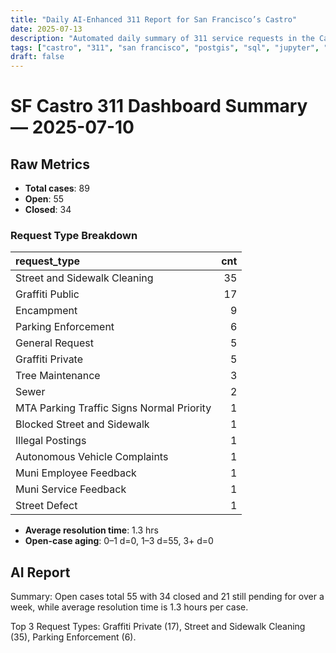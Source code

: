 ```yaml
---
title: "Daily AI-Enhanced 311 Report for San Francisco’s Castro"
date: 2025-07-13
description: "Automated daily summary of 311 service requests in the Castro neighborhood using Python, SQL, PostGIS and the smollm2:1.7b model via a local chat API."
tags: ["castro", "311", "san francisco", "postgis", "sql", "jupyter", "ai", "smollm2", "chat-api"]
draft: false
---
```


# SF Castro 311 Dashboard Summary — 2025-07-10

## Raw Metrics

- **Total cases**: 89
- **Open**:       55
- **Closed**:     34

### Request Type Breakdown

| request_type                              |   cnt |
|:------------------------------------------|------:|
| Street and Sidewalk Cleaning              |    35 |
| Graffiti Public                           |    17 |
| Encampment                                |     9 |
| Parking Enforcement                       |     6 |
| General Request                           |     5 |
| Graffiti Private                          |     5 |
| Tree Maintenance                          |     3 |
| Sewer                                     |     2 |
| MTA Parking Traffic Signs Normal Priority |     1 |
| Blocked Street and Sidewalk               |     1 |
| Illegal Postings                          |     1 |
| Autonomous Vehicle Complaints             |     1 |
| Muni Employee Feedback                    |     1 |
| Muni Service Feedback                     |     1 |
| Street Defect                             |     1 |

- **Average resolution time**: 1.3 hrs
- **Open-case aging**:           0–1 d=0, 1–3 d=55, 3+ d=0

## AI Report

Summary: Open cases total 55 with 34 closed and 21 still pending for over a week, while average resolution time is 1.3 hours per case.

Top 3 Request Types: Graffiti Private (17), Street and Sidewalk Cleaning (35), Parking Enforcement (6).
